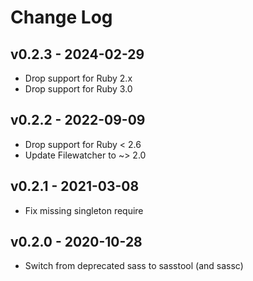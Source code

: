 Change Log
========================================

v0.2.3 - 2024-02-29
----------------------------------------

- Drop support for Ruby 2.x
- Drop support for Ruby 3.0


v0.2.2 - 2022-09-09
----------------------------------------

- Drop support for Ruby < 2.6
- Update Filewatcher to ~> 2.0


v0.2.1 - 2021-03-08
----------------------------------------

- Fix missing singleton require


v0.2.0 - 2020-10-28
----------------------------------------

- Switch from deprecated sass to sasstool (and sassc)


